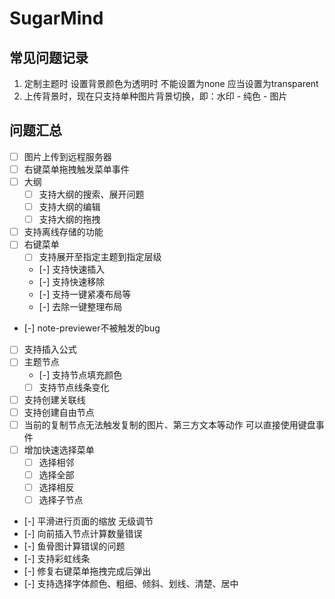 # SugarMind

## 常见问题记录
1. 定制主题时 设置背景颜色为透明时 不能设置为none 应当设置为transparent
2. 上传背景时，现在只支持单种图片背景切换，即：水印 - 纯色 - 图片


## 问题汇总
- [ ] 图片上传到远程服务器
- [ ] 右键菜单拖拽触发菜单事件
- [ ] 大纲
  - [ ] 支持大纲的搜索、展开问题
  - [ ] 支持大纲的编辑
  - [ ] 支持大纲的拖拽
- [ ] 支持离线存储的功能
- [ ] 右键菜单
  - [ ] 支持展开至指定主题到指定层级
  - [-] 支持快速插入
  - [-] 支持快速移除
  - [-] 支持一键紧凑布局等
  - [-] 去除一键整理布局
- [-] note-previewer不被触发的bug
- [ ] 支持插入公式
- [ ] 主题节点
  - [-] 支持节点填充颜色
  - [ ] 支持节点线条变化
- [ ] 支持创建关联线
- [ ] 支持创建自由节点
- [ ] 当前的复制节点无法触发复制的图片、第三方文本等动作 可以直接使用键盘事件
- [ ] 增加快速选择菜单
  - [ ] 选择相邻
  - [ ] 选择全部
  - [ ] 选择相反
  - [ ] 选择子节点
- [-] 平滑进行页面的缩放 无级调节
- [-] 向前插入节点计算数量错误
- [-] 鱼骨图计算错误的问题
- [-] 支持彩虹线条
- [-] 修复右键菜单拖拽完成后弹出
- [-] 支持选择字体颜色、粗细、倾斜、划线、清楚、居中
